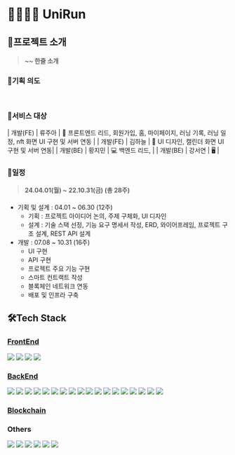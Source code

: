 # 🏫🏃‍♂️‍➡️ UniRun


## 🚀프로젝트 소개

> #### ~~ 한줄 소개
>
> 
### 🤔기획 의도

<br>

### 🎯서비스 대상

| 개발(FE) | 류주아 | 🔦 프론트엔드 리드, 회원가입, 홈, 마이페이지, 러닝 기록, 러닝 일정, nft 화면 UI 구현 및 서버 연동 |
| 개발(FE) | 김하늘 | 📱 UI 디자인, 캘린더 화면 UI 구현 및 서버 연동|
| 개발(BE) | 황지민 | 💻 백엔드 리드,  |
| 개발(BE) | 강서연 | 🖥️  |


### 📅일정

> #### 24.04.01(월) ~ 22.10.31(금) (총 28주)
- 기획 및 설계 : 04.01 ~ 06.30 (12주)
  - 기획 : 프로젝트 아이디어 논의, 주제 구체화, UI 디자인
  - 설계 : 기술 스택 선정, 기능 요구 명세서 작성, ERD, 와이어프레임, 프로젝트 구조 설계, REST API 설계
- 개발 : 07.08 ~ 10.31 (16주)
  - UI 구현
  - API 구현
  - 프로젝트 주요 기능 구현
  - 스마트 컨트랙트 작성
  - 블록체인 네트워크 연동
  - 배포 및 인프라 구축


## 🛠Tech Stack

### [FrontEnd](https://github.com/RunningDuk/UniRun-FE)
<img src="https://img.shields.io/badge/JavaScript-F7DF1E?logo=JavaScript&logoColor=black"> <img src="https://img.shields.io/badge/React Native-61DAFB?logo=React&logoColor=black"/> <img src="https://img.shields.io/badge/-Redux-bl?logo=redux"> <img src="https://img.shields.io/badge/Android Studio-3DDC84?logo=Android Studio&logoColor=white"/>

### [BackEnd](https://github.com/RunningDuk/UniRun-FE)
<img src="https://img.shields.io/badge/Spring Boot-6DB33F?style=for-the-social&logo=Spring Boot&logoColor=white"> <img src="https://img.shields.io/badge/Gradle-02303A?style=for-the-social&logo=Gradle&logoColor=white"> <img src="https://img.shields.io/badge/Spring Data JPA-6DB33F?style=for-the-social&logo=Databricks&logoColor=white"> <img src="https://img.shields.io/badge/Spring Security-6DB33F?style=for-the-social&logo=springsecurity&logoColor=white"> <img src="https://img.shields.io/badge/JSON Web Tokens-000000?style=for-the-social&logo=JSON Web Tokens&logoColor=white"> <img src="https://img.shields.io/badge/JUnit5-25A162?style=for-the-sociak&logo=junit5&logoColor=white"> <img src="https://img.shields.io/badge/MySQL-4479A1.svg?style=for-the-social&logo=MySQL&logoColor=white"> <img src="https://img.shields.io/badge/Redis-%23DD0031.svg?logo=redis&logoColor=white"> <img src="https://img.shields.io/badge/GitHub_Actions-2088FF?logo=github-actions&logoColor=white"> <img src="https://img.shields.io/badge/AWS EC2-FF9900?style=for-the-&logo=amazonec2&logoColor=white"> <img src="https://img.shields.io/badge/AWS ECS-FF9900?style=for-the-&logo=amazonecs&logoColor=white"> <img src="https://img.shields.io/badge/AWS Fargate-FF9900?style=for-the-&logo=awsfargate&logoColor=white"> <img src="https://img.shields.io/badge/AWS S3-69A31?style=for-the-social&logo=amazons3&logoColor=white"> <img src="https://img.shields.io/badge/AWS RDS-527FFF?style=for-the-social&logo=amazonrds&logoColor=white"> <img src="https://img.shields.io/badge/AWS ElastiCache-C925D1?style=for-the-social&logo=amazonelasticache&logoColor=white"> <img src="https://img.shields.io/badge/AWS Secretes Manager-DD344C?style=for-the-social&logo=awssecretsmanager&logoColor=white"> <img src="https://img.shields.io/badge/SonarCloud-F3702A?logo=sonarcloud&logoColor=fff"> <img src="https://img.shields.io/badge/ Docker-2496ED?style=for-the-social&logo=docker&logoColor=white">

### [Blockchain]([https://github.com/RunningDuk/UniRun-FE](https://github.com/RunningDuk/UniRun-Blockchain))

### Others
<img src="https://img.shields.io/badge/ Swagger-6DB33F?style=for-the-social&logo=swagger&logoColor=white"> <img src="https://img.shields.io/badge/Git-F05032?logo=git&logoColor=fff"> <img src="https://img.shields.io/badge/GitHub-%23121011.svg?logo=github&logoColor=white"> <img src="https://img.shields.io/badge/ Notion-000000?style=for-the-social&logo=notion&logoColor=white"> <img src="https://img.shields.io/badge/ Discord-5865F2?style=for-the-social&logo=discord&logoColor=white"> <img src="https://img.shields.io/badge/ Google Meet-00897B?style=for-the-social&logo=googlemeet&logoColor=white">

<br/>
